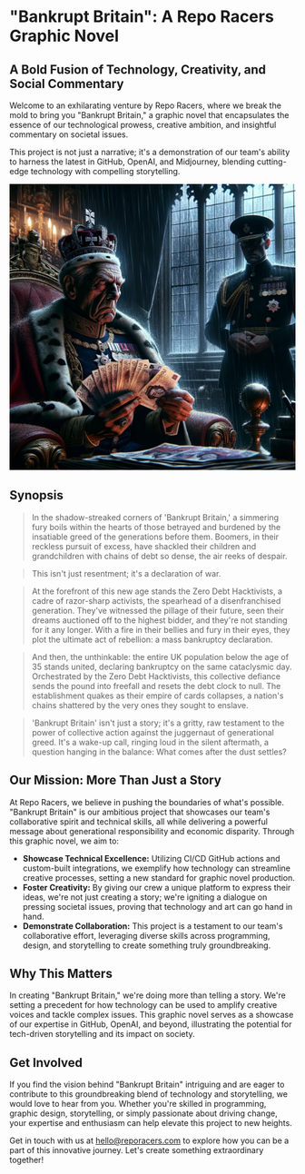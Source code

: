 # "Bankrupt Britain": A Repo Racers Graphic Novel

## A Bold Fusion of Technology, Creativity, and Social Commentary

Welcome to an exhilarating venture by Repo Racers, where we break the mold to bring you "Bankrupt Britain," a graphic novel that encapsulates the essence of our technological prowess, creative ambition, and insightful commentary on societal issues.

This project is not just a narrative; it's a demonstration of our team's ability to harness the latest in GitHub, OpenAI, and Midjourney, blending cutting-edge technology with compelling storytelling.

![Counting](./images/counting.webp)

## Synopsis

> In the shadow-streaked corners of 'Bankrupt Britain,' a simmering fury boils within the hearts of those betrayed and burdened by the insatiable greed of the generations before them. Boomers, in their reckless pursuit of excess, have shackled their children and grandchildren with chains of debt so dense, the air reeks of despair.

> This isn't just resentment; it's a declaration of war.

> At the forefront of this new age stands the Zero Debt Hacktivists, a cadre of razor-sharp activists, the spearhead of a disenfranchised generation. They've witnessed the pillage of their future, seen their dreams auctioned off to the highest bidder, and they're not standing for it any longer. With a fire in their bellies and fury in their eyes, they plot the ultimate act of rebellion: a mass bankruptcy declaration.

> And then, the unthinkable: the entire UK population below the age of 35 stands united, declaring bankruptcy on the same cataclysmic day. Orchestrated by the Zero Debt Hacktivists, this collective defiance sends the pound into freefall and resets the debt clock to null. The establishment quakes as their empire of cards collapses, a nation's chains shattered by the very ones they sought to enslave.

> 'Bankrupt Britain' isn't just a story; it's a gritty, raw testament to the power of collective action against the juggernaut of generational greed. It's a wake-up call, ringing loud in the silent aftermath, a question hanging in the balance: What comes after the dust settles?

## Our Mission: More Than Just a Story

At Repo Racers, we believe in pushing the boundaries of what's possible. "Bankrupt Britain" is our ambitious project that showcases our team's collaborative spirit and technical skills, all while delivering a powerful message about generational responsibility and economic disparity. Through this graphic novel, we aim to:

- **Showcase Technical Excellence:** Utilizing CI/CD GitHub actions and custom-built integrations, we exemplify how technology can streamline creative processes, setting a new standard for graphic novel production.
- **Foster Creativity:** By giving our crew a unique platform to express their ideas, we're not just creating a story; we're igniting a dialogue on pressing societal issues, proving that technology and art can go hand in hand.
- **Demonstrate Collaboration:** This project is a testament to our team's collaborative effort, leveraging diverse skills across programming, design, and storytelling to create something truly groundbreaking.

## Why This Matters

In creating "Bankrupt Britain," we're doing more than telling a story. We're setting a precedent for how technology can be used to amplify creative voices and tackle complex issues. This graphic novel serves as a showcase of our expertise in GitHub, OpenAI, and beyond, illustrating the potential for tech-driven storytelling and its impact on society.

## Get Involved

If you find the vision behind "Bankrupt Britain" intriguing and are eager to contribute to this groundbreaking blend of technology and storytelling, we would love to hear from you. Whether you're skilled in programming, graphic design, storytelling, or simply passionate about driving change, your expertise and enthusiasm can help elevate this project to new heights.

Get in touch with us at [hello@reporacers.com](hello@reporacers.com) to explore how you can be a part of this innovative journey. Let's create something extraordinary together!
